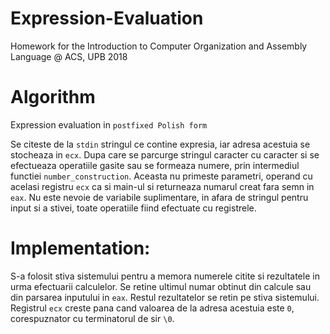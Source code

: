 # Expression-Evaluation
Homework for the Introduction to Computer Organization and Assembly Language @ ACS, UPB 2018

# Algorithm

Expression evaluation in `postfixed Polish form`

 Se citeste de la `stdin` stringul ce contine expresia, iar adresa acestuia se stocheaza in `ecx`. Dupa care se parcurge stringul caracter cu caracter si se efectueaza operatiile gasite sau se formeaza numere, prin intermediul functiei `number_construction`. Aceasta nu primeste parametri, operand cu acelasi registru `ecx` ca si main-ul si returneaza numarul creat fara semn in `eax`. Nu este nevoie de variabile suplimentare, in afara de stringul pentru input si a stivei, toate operatiile fiind efectuate cu registrele.

# Implementation:

S-a folosit stiva sistemului pentru a memora numerele citite si rezultatele in urma efectuarii calculelor.
Se retine ultimul numar obtinut din calcule sau din parsarea inputului in `eax`. Restul rezultatelor se retin pe stiva sistemului.
Registrul `ecx` creste pana cand valoarea de la adresa acestuia este `0`, corespuznator cu terminatorul de sir `\0`.

